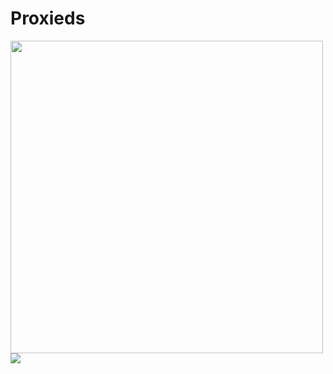 # Proxieds
<img float="left" width ="500px" margin-right="2.5%" src="https://bad-apple-github-readme.vercel.app/api?show_bg=1&username=Proxieds"></img>
<img src="https://github-readme-stats.vercel.app/api/top-langs/?username=Proxieds&layout=compact&hide_title=1&card_width=300"/>
